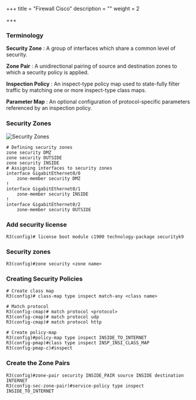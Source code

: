 +++
title = "Firewall Cisco"
description = ""
weight = 2

+++

### Terminology

**Security Zone** : A group of interfaces which share a common level of security.

**Zone Pair** : A unidirectional pairing of source and destination zones to which a security policy is applied. 

**Inspection Policy** : An inspect-type policy map used to state-fully filter traffic by matching one or more inspect-type class maps.

**Parameter Map** : An optional configuration of protocol-specific parameters referenced by an inspection policy.

### Security Zones

![Security Zones](/img/ZoneBased_Firewall.png)

````raw
# Defining security zones
zone security DMZ
zone security OUTSIDE
zone security INSIDE
# Assigning interfaces to security zones
interface GigabitEthernet0/0
	zone-member security DMZ
!
interface GigabitEthernet0/1
	zone-member security INSIDE
!
interface GigabitEthernet0/2
	zone-member security OUTSIDE
````



### Add security license

````raw
R3(config)# license boot module c1900 technology-package securityk9
````

### Security zones



````raw
R3(config)#zone security <zone name>
````

### Creating Security Policies

````raw
# Create class map
R3(config)# class-map type inspect match-any <class name>

# Match protocol
R3(config-cmap)# match protocol <protocol>
R3(config-cmap)# match protocol udp
R3(config-cmap)# match protocol http

# Create policy-map
R3(config)#policy-map type inspect INSIDE_TO_INTERNET
R3(config-pmap)#class type inspect INSP_INSI_CLASS_MAP
R3(config-pmap-c)#inspect
````

### Create the Zone Pairs

````raw
R3(config)#zone-pair security INSIDE_PAIR source INSIDE destination INTERNET
R3(config-sec-zone-pair)#service-policy type inspect INSIDE_TO_INTERNET
````

